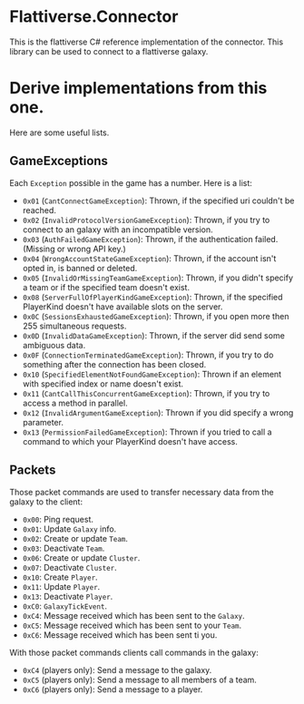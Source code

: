 # Flattiverse.Connector
This is the flattiverse C# reference implementation of the connector. This library
can be used to connect to a flattiverse galaxy.
# Derive implementations from this one.
Here are some useful lists.
## GameExceptions
Each `Exception` possible in the game has a number. Here is a list:
* `0x01` (`CantConnectGameException`): Thrown, if the specified uri couldn't be reached.
* `0x02` (`InvalidProtocolVersionGameException`): Thrown, if you try to connect to an galaxy with an incompatible version.
* `0x03` (`AuthFailedGameException`): Thrown, if the authentication failed. (Missing or wrong API key.)
* `0x04` (`WrongAccountStateGameException`): Thrown, if the account isn't opted in, is banned or deleted.
* `0x05` (`InvalidOrMissingTeamGameException`): Thrown, if you didn't specify a team or if the specified team doesn't exist.
* `0x08` (`ServerFullOfPlayerKindGameException`): Thrown, if the specified PlayerKind doesn't have available slots on the server.
* `0x0C` (`SessionsExhaustedGameException`): Thrown, if you open more then 255 simultaneous requests.
* `0x0D` (`InvalidDataGameException`): Thrown, if the server did send some ambiguous data. 
* `0x0F` (`ConnectionTerminatedGameException`): Thrown, if you try to do something after the connection has been closed.
* `0x10` (`SpecifiedElementNotFoundGameException`): Thrown if an element with specified index or name doesn't exist.
* `0x11` (`CantCallThisConcurrentGameException`): Thrown, if you try to access a method in parallel.
* `0x12` (`InvalidArgumentGameException`): Thrown if you did specify a wrong parameter.
* `0x13` (`PermissionFailedGameException`): Thrown if you tried to call a command to which your PlayerKind doesn't have access.
## Packets
Those packet commands are used to transfer necessary data from the galaxy to the client:
* `0x00`: Ping request.
* `0x01`: Update `Galaxy` info.
* `0x02`: Create or update `Team`.
* `0x03`: Deactivate `Team`.
* `0x06`: Create or update `Cluster`.
* `0x07`: Deactivate `Cluster`.
* `0x10`: Create `Player`.
* `0x11`: Update `Player`.
* `0x13`: Deactivate `Player`.
* `0xC0`: `GalaxyTickEvent`.
* `0xC4`: Message received which has been sent to the `Galaxy`.
* `0xC5`: Message received which has been sent to your `Team`.
* `0xC6`: Message received which has been sent ti you.

With those packet commands clients call commands in the galaxy:
* `0xC4` (players only): Send a message to the galaxy.
* `0xC5` (players only): Send a message to all members of a team.
* `0xC6` (players only): Send a message to a player.
